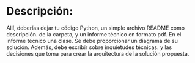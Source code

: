 # Descripción:

Allí, deberías dejar tu código Python, un simple archivo README como descripción. de la carpeta, y un informe técnico en formato pdf. En el informe técnico una clase. Se debe proporcionar un diagrama de su solución. Además, debe escribir sobre inquietudes técnicas. y las decisiones que toma para crear la arquitectura de la solución propuesta.
